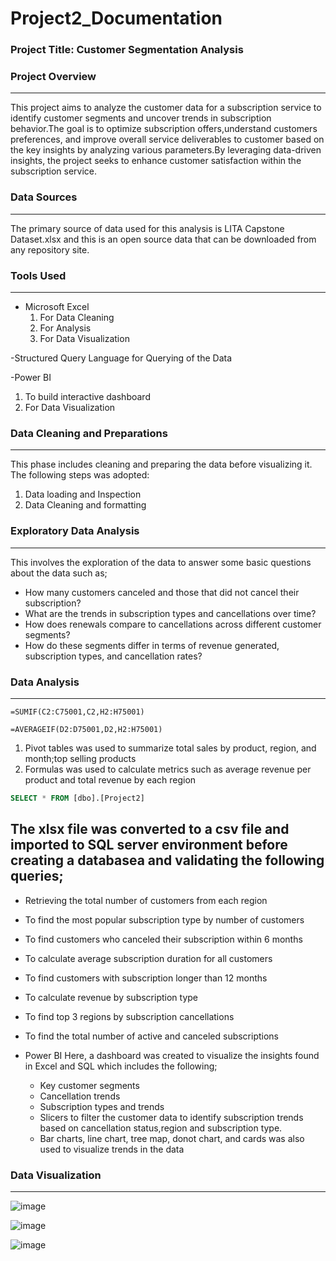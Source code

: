 # Project2_Documentation

### Project Title: Customer Segmentation Analysis

### Project Overview
---
This project aims to analyze the customer data for a subscription service to identify customer segments and uncover trends in subscription behavior.The goal is to optimize subscription offers,understand customers preferences, and improve overall service deliverables to customer based on the key insights by analyzing various parameters.By leveraging data-driven insights, the project seeks to enhance customer satisfaction within the subscription service.

### Data Sources 
---
The primary source of data used for this analysis is LITA Capstone Dataset.xlsx and this is an open source data that can be downloaded from any repository site.

### Tools Used
---
- Microsoft Excel
  1. For Data Cleaning
  2. For Analysis
  3. For Data Visualization
     
-Structured Query Language for Querying of the Data

-Power BI 
  1. To build interactive dashboard
  2. For Data Visualization

### Data Cleaning and Preparations
---
This phase includes cleaning and preparing the data before visualizing it. The following steps was adopted:
  1. Data loading and Inspection
  2. Data Cleaning and formatting

### Exploratory Data Analysis
---
This involves the exploration of the data to answer some basic questions about the data such as;
- How many customers canceled and those that did not cancel their subscription?
- What are the trends in subscription types and cancellations over time?
- How does renewals compare to cancellations across different customer segments?
- How do these segments differ in terms of revenue generated, subscription types, and cancellation rates?

### Data Analysis
---
```Excel
=SUMIF(C2:C75001,C2,H2:H75001)
```
```
=AVERAGEIF(D2:D75001,D2,H2:H75001)
```
  1. Pivot tables was used to summarize total sales by product, region, and month;top selling products
  2. Formulas was used to calculate metrics such as average revenue per product and total revenue by each region


```SQL
SELECT * FROM [dbo].[Project2]
```
The xlsx file was converted to a csv file and  imported to SQL server environment before creating a databasea and validating the following queries;
  - 
  - Retrieving the total number of customers from each region
  - To find the most popular subscription type by number of customers
  - To find customers who canceled their subscription within 6 months
  - To calculate average subscription duration for all customers
  - To find customers with subscription longer than 12  months
  - To calculate revenue by subscription type
  - To find top 3 regions by subscription cancellations
  - To find the total number of active and canceled subscriptions

- Power BI
  Here, a dashboard was created to visualize the insights found in Excel and SQL which includes the following;
  - Key customer segments
  - Cancellation trends
  - Subscription types and trends
  - Slicers to filter the customer data to identify subscription trends based on cancellation status,region and subscription type.
  - Bar charts, line chart, tree map, donot chart, and cards was also used to visualize trends in the data

### Data Visualization
---									
![image](https://github.com/user-attachments/assets/4e17c83a-7b0e-40d1-839c-3a0671f51419)

![image](https://github.com/user-attachments/assets/492b2810-0bb8-4df1-9842-84ee4e89c59f)

![image](https://github.com/user-attachments/assets/eeca6757-996a-4a9a-95bb-40ff4cbe1537)

